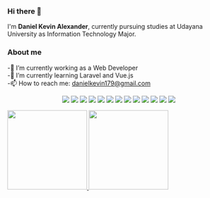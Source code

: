 ### Hi there 👋
I'm **Daniel Kevin Alexander**, currently pursuing studies at Udayana University as Information Technology Major.

### About me
-🔭 I’m currently working as a Web Developer <br>
-🌱 I’m currently learning Laravel and Vue.js <br>
-📫 How to reach me: danielkevin179@gmail.com <br>
<p align="center">
    <img src="https://img.shields.io/badge/Go-00ADD8?logo=Go&logoColor=white&style=for-the-badge"/>
    <img src="https://img.shields.io/badge/Laravel-FF2D20?style=for-the-badge&logo=laravel&logoColor=white"/>
    <img src="https://img.shields.io/badge/Vue%20js-35495E?style=for-the-badge&logo=vuedotjs&logoColor=4FC08D" />
    <img src="https://img.shields.io/badge/Tailwind_CSS-38B2AC?style=for-the-badge&logo=tailwind-css&logoColor=white" />
    <img src="https://img.shields.io/badge/Bootstrap-563D7C?style=for-the-badge&logo=bootstrap&logoColor=white" />
    <img src="https://img.shields.io/badge/MySQL-005C84?style=for-the-badge&logo=mysql&logoColor=white"/>
    <img src="https://img.shields.io/badge/HTML5-E34F26?style=for-the-badge&logo=html5&logoColor=white"/>
    <img src="https://img.shields.io/badge/CSS3-1572B6?style=for-the-badge&logo=css3&logoColor=white"/>
    <img src="https://img.shields.io/badge/JavaScript-323330?style=for-the-badge&logo=javascript&logoColor=F7DF1E"/>
    <img src="https://img.shields.io/badge/jQuery-0769AD?style=for-the-badge&logo=jquery&logoColor=white"/>
    <img src="https://img.shields.io/badge/npm-CB3837?style=for-the-badge&logo=npm&logoColor=white" />
    <img src="https://img.shields.io/badge/Vite-B73BFE?style=for-the-badge&logo=vite&logoColor=FFD62E"/>
    <img src="https://img.shields.io/badge/Webpack-8DD6F9?style=for-the-badge&logo=Webpack&logoColor=white"/>
</p>

<p align="left">
<a href="https://github.com/daniel-kevin">
  <img height="180em" src="https://github-readme-stats-eight-theta.vercel.app/api?username=daniel-kevin&show_icons=true&theme=algolia&include_all_commits=true&count_private=true"/>
  <img height="180em" src="https://github-readme-stats-eight-theta.vercel.app/api/top-langs/?username=daniel-kevin&layout=compact&langs_count=8&theme=algolia"/>
</a>
</p>
<!--
**daniel-kevin/daniel-kevin** is a ✨ _special_ ✨ repository because its `README.md` (this file) appears on your GitHub profile.

Here are some ideas to get you started:

- 🔭 I’m currently working on ...
- 🌱 I’m currently learning ...
- 👯 I’m looking to collaborate on ...
- 🤔 I’m looking for help with ...
- 💬 Ask me about ...
- 📫 How to reach me: ...
- 😄 Pronouns: ...
- ⚡ Fun fact: ...
-->
